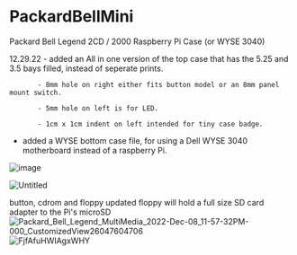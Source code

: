 # PackardBellMini
Packard Bell Legend 2CD / 2000 Raspberry Pi Case (or WYSE 3040)

12.29.22 - added an All in one version of the top case that has the 5.25 and 3.5 bays filled, instead of seperate prints.

           - 8mm hole on right either fits button model or an 8mm panel mount switch.
           
           - 5mm hole on left is for LED.
           
           - 1cm x 1cm indent on left intended for tiny case badge.
           
- added a WYSE bottom case file, for using a Dell WYSE 3040 motherboard instead of a raspberry Pi.

![image](https://user-images.githubusercontent.com/34405495/210020103-2ed74e1e-b7e4-4d09-b010-aa24bda7c886.png)

         

![Untitled](https://user-images.githubusercontent.com/34405495/205400024-95b3ea4c-c254-41e0-b42c-56cd1f6c7dcc.gif)

button, cdrom and floppy updated
floppy will hold a full size SD card adapter to the Pi's microSD
![Packard_Bell_Legend_MultiMedia_2022-Dec-08_11-57-32PM-000_CustomizedView26047604706](https://user-images.githubusercontent.com/34405495/206599653-b897b54a-22ec-4aea-9b53-dd89c366ba43.png)
![FjfAfuHWIAgxWHY](https://user-images.githubusercontent.com/34405495/206599809-4841f529-d809-4296-912e-dfe797deb0c1.jpg)
